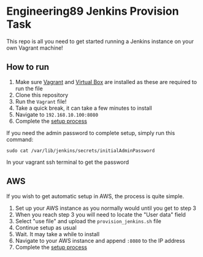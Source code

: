 # Engineering89 Jenkins Provision Task
This repo is all you need to get started running a Jenkins instance on your own Vagrant machine!

## How to run
1. Make sure [Vagrant](https://www.vagrantup.com/) and [Virtual Box](https://www.virtualbox.org/) are installed as these are required to run the file
2. Clone this repository
3. Run the `Vagrant` file!
4. Take a quick break, it can take a few minutes to install
5. Navigate to `192.168.10.100:8080`
6. Complete the [setup process](https://www.jenkins.io/doc/book/installing/linux/#setup-wizard)

If you need the admin password to complete setup, simply run this command:
```console
sudo cat /var/lib/jenkins/secrets/initialAdminPassword
```
In your vagrant ssh terminal to get the password


## AWS
If you wish to get automatic setup in AWS, the process is quite simple.

1. Set up your AWS instance as you normally would until you get to step 3
2. When you reach step 3 you will need to locate the "User data" field
3. Select "use file" and upload the `provision_jenkins.sh` file
4. Continue setup as usual
5. Wait. It may take a while to install
6. Navigate to your AWS instance and append `:8080` to the IP address
7. Complete the [setup process](https://www.jenkins.io/doc/book/installing/linux/#setup-wizard)